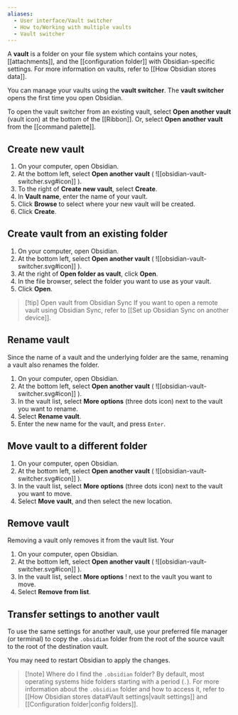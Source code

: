 ```yaml
---
aliases:
  - User interface/Vault switcher
  - How to/Working with multiple vaults
  - Vault switcher
---
```

A **vault** is a folder on your file system which contains your notes, [[attachments]], and the [[configuration folder]] with Obsidian-specific settings. For more information on vaults, refer to [[How Obsidian stores data]].

You can manage your vaults using the **vault switcher**. The **vault switcher** opens the first time you open Obsidian.

To open the vault switcher from an existing vault, select **Open another vault** (vault icon) at the bottom of the [[Ribbon]]. Or, select **Open another vault** from the [[command palette]].

## Create new vault

1. On your computer, open Obsidian.
2. At the bottom left, select **Open another vault** ( ![[obsidian-vault-switcher.svg#icon]] ).
3. To the right of **Create new vault**, select **Create**.
4. In **Vault name**, enter the name of your vault.
5. Click **Browse** to select where your new vault will be created.
6. Click **Create**.

## Create vault from an existing folder

1. On your computer, open Obsidian.
2. At the bottom left, select **Open another vault** ( ![[obsidian-vault-switcher.svg#icon]] ).
3. At the right of **Open folder as vault**, click **Open**.
4. In the file browser, select the folder you want to use as your vault.
5. Click **Open**.

> [!tip] Open vault from Obsidian Sync
> If you want to open a remote vault using Obsidian Sync, refer to [[Set up Obsidian Sync on another device]].

## Rename vault

Since the name of a vault and the underlying folder are the same, renaming a vault also renames the folder.

1. On your computer, open Obsidian.
2. At the bottom left, select **Open another vault** ( ![[obsidian-vault-switcher.svg#icon]] ).
3. In the vault list, select **More options** (three dots icon) next to the vault you want to rename.
4. Select **Rename vault**.
5. Enter the new name for the vault, and press `Enter`.

## Move vault to a different folder

1. On your computer, open Obsidian.
2. At the bottom left, select **Open another vault** ( ![[obsidian-vault-switcher.svg#icon]] ).
3. In the vault list, select **More options** (three dots icon) next to the vault you want to move.
4. Select **Move vault**, and then select the new location.

## Remove vault

Removing a vault only removes it from the vault list. Your

1. On your computer, open Obsidian.
2. At the bottom left, select **Open another vault** ( ![[obsidian-vault-switcher.svg#icon]] ).
3. In the vault list, select **More options** ! next to the vault you want to move.
4. Select **Remove from list**.

## Transfer settings to another vault

To use the same settings for another vault, use your preferred file manager (or terminal) to copy the `.obsidian` folder from the root of the source vault to the root of the destination vault.

You may need to restart Obsidian to apply the changes.

> [!note] Where do I find the `.obsidian` folder?
> By default, most operating systems hide folders starting with a period (`.`). For more information about the `.obsidian` folder and how to access it, refer to [[How Obsidian stores data#Vault settings|vault settings]] and [[Configuration folder|config folders]].
